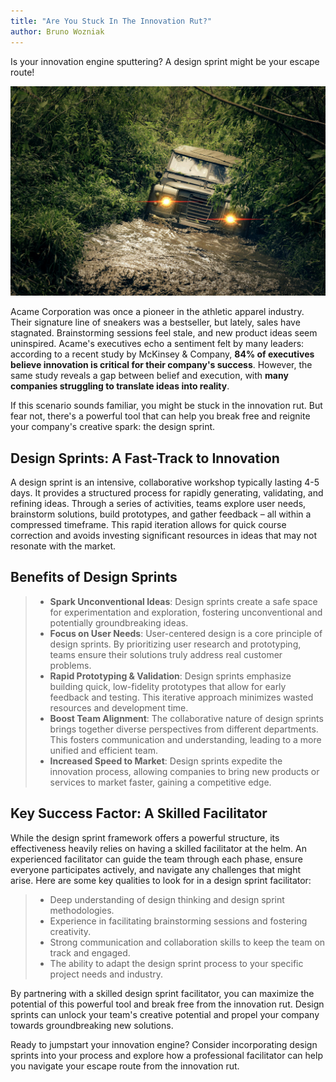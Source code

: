 ```yaml
---
title: "Are You Stuck In The Innovation Rut?"
author: Bruno Wozniak
---
```

Is your innovation engine sputtering? A design sprint might be your escape route!

![Stuck in the innovation rut](/images/blog/stuck-in-a-rut.jpg)

<!--more-->

Acame Corporation was once a pioneer in the athletic apparel industry.  Their signature line of sneakers was a bestseller, but lately, sales have stagnated.  Brainstorming sessions feel stale, and new product ideas seem uninspired.  Acame's executives echo a sentiment felt by many leaders: according to a recent study by McKinsey & Company, **84% of executives believe innovation is critical for their company's success**.  However, the same study reveals a gap between belief and execution, with **many companies struggling to translate ideas into reality**.

If this scenario sounds familiar, you might be stuck in the innovation rut.  But fear not, there's a powerful tool that can help you break free and reignite your company's creative spark: the design sprint.

## Design Sprints: A Fast-Track to Innovation

A design sprint is an intensive, collaborative workshop typically lasting 4-5 days.  It provides a structured process for rapidly generating, validating, and refining ideas.  Through a series of activities, teams explore user needs, brainstorm solutions, build prototypes, and gather feedback – all within a compressed timeframe.  This rapid iteration allows for quick course correction and avoids investing significant resources in ideas that may not resonate with the market.

## Benefits of Design Sprints

> * **Spark Unconventional Ideas**: Design sprints create a safe space for experimentation and exploration, fostering unconventional and potentially groundbreaking ideas.
> * **Focus on User Needs**: User-centered design is a core principle of design sprints. By prioritizing user research and prototyping, teams ensure their solutions truly address real customer problems.
> * **Rapid Prototyping & Validation**: Design sprints emphasize building quick, low-fidelity prototypes that allow for early feedback and testing. This iterative approach minimizes wasted resources and development time.
> * **Boost Team Alignment**: The collaborative nature of design sprints brings together diverse perspectives from different departments. This fosters communication and understanding, leading to a more unified and efficient team.
> * **Increased Speed to Market**: Design sprints expedite the innovation process, allowing companies to bring new products or services to market faster, gaining a competitive edge.

## Key Success Factor: A Skilled Facilitator

While the design sprint framework offers a powerful structure, its effectiveness heavily relies on having a skilled facilitator at the helm.  An experienced facilitator can guide the team through each phase, ensure everyone participates actively, and navigate any challenges that might arise.  Here are some key qualities to look for in a design sprint facilitator:

> * Deep understanding of design thinking and design sprint methodologies.
> * Experience in facilitating brainstorming sessions and fostering creativity.
> * Strong communication and collaboration skills to keep the team on track and engaged.
> * The ability to adapt the design sprint process to your specific project needs and industry.

By partnering with a skilled design sprint facilitator, you can maximize the potential of this powerful tool and break free from the innovation rut.  Design sprints can unlock your team's creative potential and propel your company towards groundbreaking new solutions.

Ready to jumpstart your innovation engine? Consider incorporating design sprints into your process and explore how a professional facilitator can help you navigate your escape route from the innovation rut.
